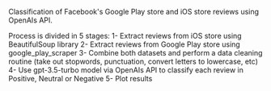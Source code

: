 Classification of Facebook's Google Play store and iOS store reviews using OpenAIs API.

Process is divided in 5 stages:
1- Extract reviews from iOS store using BeautifulSoup library
2- Extract reviews from Google Play store using google_play_scraper
3- Combine both datasets and perform a data cleaning routine (take out stopwords, punctuation, convert letters to lowercase, etc)
4- Use gpt-3.5-turbo model via OpenAIs API to classify each review in Positive, Neutral or Negative
5- Plot results
